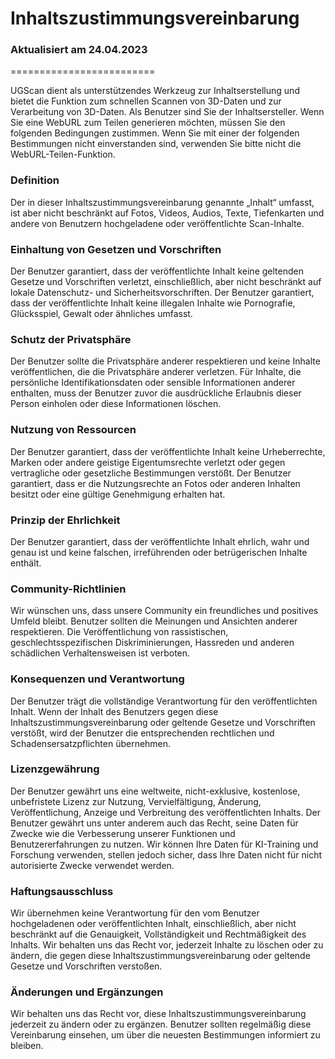 # Inhaltszustimmungsvereinbarung
### Aktualisiert am 24.04.2023
=========================

UGScan dient als unterstützendes Werkzeug zur Inhaltserstellung und bietet die Funktion zum schnellen Scannen von 3D-Daten und zur Verarbeitung von 3D-Daten. Als Benutzer sind Sie der Inhaltsersteller. Wenn Sie eine WebURL zum Teilen generieren möchten, müssen Sie den folgenden Bedingungen zustimmen. Wenn Sie mit einer der folgenden Bestimmungen nicht einverstanden sind, verwenden Sie bitte nicht die WebURL-Teilen-Funktion.

### Definition
Der in dieser Inhaltszustimmungsvereinbarung genannte „Inhalt“ umfasst, ist aber nicht beschränkt auf Fotos, Videos, Audios, Texte, Tiefenkarten und andere von Benutzern hochgeladene oder veröffentlichte Scan-Inhalte.

### Einhaltung von Gesetzen und Vorschriften
Der Benutzer garantiert, dass der veröffentlichte Inhalt keine geltenden Gesetze und Vorschriften verletzt, einschließlich, aber nicht beschränkt auf lokale Datenschutz- und Sicherheitsvorschriften. Der Benutzer garantiert, dass der veröffentlichte Inhalt keine illegalen Inhalte wie Pornografie, Glücksspiel, Gewalt oder ähnliches umfasst.

### Schutz der Privatsphäre
Der Benutzer sollte die Privatsphäre anderer respektieren und keine Inhalte veröffentlichen, die die Privatsphäre anderer verletzen. Für Inhalte, die persönliche Identifikationsdaten oder sensible Informationen anderer enthalten, muss der Benutzer zuvor die ausdrückliche Erlaubnis dieser Person einholen oder diese Informationen löschen.

### Nutzung von Ressourcen
Der Benutzer garantiert, dass der veröffentlichte Inhalt keine Urheberrechte, Marken oder andere geistige Eigentumsrechte verletzt oder gegen vertragliche oder gesetzliche Bestimmungen verstößt. Der Benutzer garantiert, dass er die Nutzungsrechte an Fotos oder anderen Inhalten besitzt oder eine gültige Genehmigung erhalten hat.

### Prinzip der Ehrlichkeit
Der Benutzer garantiert, dass der veröffentlichte Inhalt ehrlich, wahr und genau ist und keine falschen, irreführenden oder betrügerischen Inhalte enthält.

### Community-Richtlinien
Wir wünschen uns, dass unsere Community ein freundliches und positives Umfeld bleibt. Benutzer sollten die Meinungen und Ansichten anderer respektieren. Die Veröffentlichung von rassistischen, geschlechtsspezifischen Diskriminierungen, Hassreden und anderen schädlichen Verhaltensweisen ist verboten.

### Konsequenzen und Verantwortung
Der Benutzer trägt die vollständige Verantwortung für den veröffentlichten Inhalt. Wenn der Inhalt des Benutzers gegen diese Inhaltszustimmungsvereinbarung oder geltende Gesetze und Vorschriften verstößt, wird der Benutzer die entsprechenden rechtlichen und Schadensersatzpflichten übernehmen.

### Lizenzgewährung
Der Benutzer gewährt uns eine weltweite, nicht-exklusive, kostenlose, unbefristete Lizenz zur Nutzung, Vervielfältigung, Änderung, Veröffentlichung, Anzeige und Verbreitung des veröffentlichten Inhalts.
Der Benutzer gewährt uns unter anderem auch das Recht, seine Daten für Zwecke wie die Verbesserung unserer Funktionen und Benutzererfahrungen zu nutzen. Wir können Ihre Daten für KI-Training und Forschung verwenden, stellen jedoch sicher, dass Ihre Daten nicht für nicht autorisierte Zwecke verwendet werden.

### Haftungsausschluss
Wir übernehmen keine Verantwortung für den vom Benutzer hochgeladenen oder veröffentlichten Inhalt, einschließlich, aber nicht beschränkt auf die Genauigkeit, Vollständigkeit und Rechtmäßigkeit des Inhalts. Wir behalten uns das Recht vor, jederzeit Inhalte zu löschen oder zu ändern, die gegen diese Inhaltszustimmungsvereinbarung oder geltende Gesetze und Vorschriften verstoßen.

### Änderungen und Ergänzungen
Wir behalten uns das Recht vor, diese Inhaltszustimmungsvereinbarung jederzeit zu ändern oder zu ergänzen. Benutzer sollten regelmäßig diese Vereinbarung einsehen, um über die neuesten Bestimmungen informiert zu bleiben.
